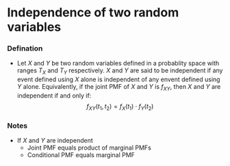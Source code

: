 # Independence of two random variables
### Defination
- Let $X$ and $Y$ be two random variables defined in a probablity space with ranges $T_X$ and $T_Y$ respectively. $X$ and $Y$ are said to be independent if any event defined using $X$ alone is independent of any envent defined using $Y$ alone. Equivalently, if the joint PMF of $X$ and $Y$ is $f_{XY}$, then $X$ and $Y$ are independent if and only if:
$$f_{XY}(t_1,t_2) = f_X(t_1) \cdot f_Y(t_2)$$
### Notes
- If $X$ and $Y$ are independent
  - Joint PMF equals product of marginal PMFs
  - Conditional PMF equals marginal PMF